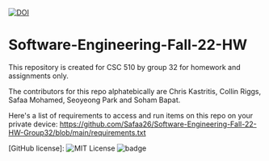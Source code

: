 [![DOI](https://zenodo.org/badge/529902359.svg)](https://zenodo.org/badge/latestdoi/529902359)

# Software-Engineering-Fall-22-HW
This repository is created for CSC 510 by group 32 for homework and assignments only.

The contributors for this repo alphatebically are Chris Kastritis, Collin Riggs, Safaa Mohamed, Seoyeong Park and Soham Bapat.

Here's a list of requirements to access and run items on this repo on your private device: https://github.com/Safaa26/Software-Engineering-Fall-22-HW-Group32/blob/main/requirements.txt  

[GitHub license]: ![MIT License](https://img.shields.io/github/license/Safaa26/Software-Engineering-Fall-22-HW-Group32)
![badge](https://img.shields.io/github/workflow/status/Saffa26/Software-Engineering-Fall-22-HW-Group32/unit-test.yml)
